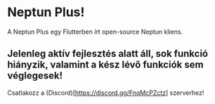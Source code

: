# Neptun Plus!

A Neptun Plus egy Flutterben írt open-source Neptun kliens.

## Jelenleg aktív fejlesztés alatt áll, sok funkció hiányzik, valamint a kész lévő funkciók sem véglegesek!


Csatlakozz a (Discord)[https://discord.gg/FnqMcPZctz] szerverhez!
